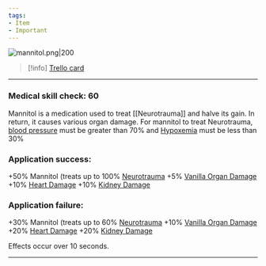 ```yaml
---
tags:
- Item
- Important
---
```


![mannitol.png\|200](/Items/Mannitol%20-%20Attachments/6718845db30472d958dd7c56.png)

> [!info] [Trello card](https://trello.com/c/6V4emjH5/92-mannitol)

---

### Medical skill check: 60

Mannitol is a medication used to treat [[Neurotrauma]] and halve its gain. In return, it causes various organ damage. For mannitol to treat Neurotrauma, [blood pressure]([Hypotension](../Blood/Hypotension.md) "‌") must be greater than 70% and [Hypoxemia](../Blood/Hypoxemia.md) must be less than 30%

### Application success:

\+50% Mannitol (treats up to 100% [Neurotrauma](../Head_Brain/Neurotrauma.md)
\+5% [Vanilla Organ Damage](../Torso/Vanilla%20Organ%20Damage.md)
\+10% [Heart Damage](../Heart/Heart%20Damage.md)
\+10% [Kidney Damage](../Torso/Kidney%20Damage.md)

### Application failure:

\+30% Mannitol (treats up to 60% [Neurotrauma](../Head_Brain/Neurotrauma.md)
\+10% [Vanilla Organ Damage](../Torso/Vanilla%20Organ%20Damage.md)
\+20% [Heart Damage](../Heart/Heart%20Damage.md)
\+20% [Kidney Damage](../Torso/Kidney%20Damage.md)

Effects occur over 10 seconds.

---

